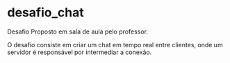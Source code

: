 # desafio_chat

Desafio Proposto em sala de aula pelo professor. 

O desafio consiste em criar um chat em tempo real entre clientes, onde um servidor é responsável por intermediar a conexão.
